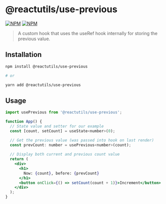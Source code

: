 # @reactutils/use-previous

[![NPM](https://img.shields.io/npm/v/@reactutils/use-previous.svg)][package-npm-link]
[![NPM](https://img.shields.io/bundlephobia/min/@reactutils/use-previous)][package-bundlephobia]

> A custom hook that uses the useRef hook internally for storing the previous value.

## Installation

```sh
npm install @reactutils/use-previous

# or

yarn add @reactutils/use-previous
```


## Usage

```jsx
import usePrevious from '@reactutils/use-previous';

function App() {
  // State value and setter for our example
  const [count, setCount] = useState<number>(0);

  // Get the previous value (was passed into hook on last render)
  const prevCount: number = usePrevious<number>(count);
  
  // Display both current and previous count value
  return (
    <div>
      <h1>
        Now: {count}, before: {prevCount}
      </h1>
      <button onClick={() => setCount(count + 1)}>Increment</button>
    </div>
  );
}

```

[package-npm-link]: https://www.npmjs.com/package/@reactutils/use-previous
[package-bundlephobia]: https://bundlephobia.com/package/@reactutils/use-previous
